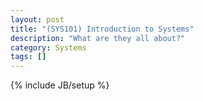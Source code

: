 ```yaml
---
layout: post
title: "(SYS101) Introduction to Systems"
description: "What are they all about?"
category: Systems
tags: []
---
```

{% include JB/setup %}
